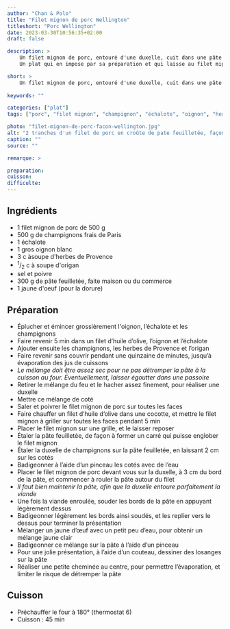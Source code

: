 ```yaml
---
author: "Chan & Polo"
title: "Filet mignon de porc Wellington"
titleshort: "Porc Wellington"
date: 2023-03-30T10:56:35+02:00
draft: false

description: >
    Un filet mignon de porc, entouré d'une duxelle, cuit dans une pâte feuilletée.<br>
    Un plat qui en impose par sa préparation et qui laisse au filet mignon toute sa tendreté. Savoureux et moelleux !

short: >
    Un filet mignon de porc, entouré d'une duxelle, cuit dans une pâte feuilletée
    
keywords: ""

categories: ["plat"]
tags: ["porc", "filet mignon", "champignon", "échalote", "oignon", "herbes de provence", "origan", "pâte feuilletée", "wellington", "croûte"]

photo: "filet-mignon-de-porc-facon-wellington.jpg"
alt: "2 tranches d'un filet de porc en croûte de pate feuilletée, façon wellington"
caption: ""
source: ""

remarque: >

preparation: 
cuisson: 
difficulte:
---
```



## Ingrédients
- 1 filet mignon de porc de 500 g
- 500 g de champignons frais de Paris
- 1 échalote
- 1 gros oignon blanc
- 3 c àsoupe d'herbes de Provence
- <sup>1</sup>/<sub>2</sub> c à soupe d'origan
- sel et poivre
- 300 g de pâte feuilletée, faite maison ou du commerce
- 1 jaune d'oeuf (pour la dorure)
## Préparation
- Éplucher et émincer grossièrement l'oignon, l’échalote et les champignons 
- Faire revenir 5 min dans un filet d’huile d’olive, l’oignon et l’échalote
- Ajouter ensuite les champignons, les herbes de Provence et l’origan
- Faire revenir sans couvrir pendant une quinzaine de minutes, jusqu’à évaporation des jus de cuissons
- *Le mélange doit être assez sec pour ne pas détremper la pâte à la cuisson au four. Éventuellement, laisser égoutter dans une passoire*
- Retirer le mélange du feu et le hacher assez finement, pour réaliser une duxelle
- Mettre ce mélange de coté
- Saler et poivrer le filet mignon de porc sur toutes les faces
- Faire chauffer un filet d’huile d’olive dans une cocotte, et mettre le filet mignon à griller sur toutes les faces pendant 5 min
- Placer le filet mignon sur une grille, et le laisser reposer
- Étaler la pâte feuilletée, de façon à former un carré qui puisse englober le filet mignon
- Étaler la duxelle de champignons sur la pâte feuilletée, en laissant 2 cm sur les cotés
- Badigeonner à l’aide d’un pinceau les cotés avec de l’eau
- Placer le filet mignon de porc devant vous sur la duxelle, à 3 cm du bord de la pâte, et commencer à rouler la pâte autour du filet
- *Il faut bien maintenir la pâte, afin que la duxelle entoure parfaitement la viande*
- Une fois la viande enroulée, souder les bords de la pâte en appuyant légèrement dessus
- Badigeonner légèrement les bords ainsi soudés, et les replier vers le dessus pour terminer la présentation
- Mélanger un jaune d’œuf avec un petit peu d’eau, pour obtenir un mélange jaune clair
- Badigeonner ce mélange sur la pâte à l’aide d’un pinceau
- Pour une jolie présentation, à l’aide d’un couteau, dessiner des losanges sur la pâte
- Réaliser une petite cheminée au centre, pour permettre l’évaporation, et limiter le risque de détremper la pâte
## Cuisson
- Préchauffer le four à 180° (thermostat 6)
- Cuisson : 45 min